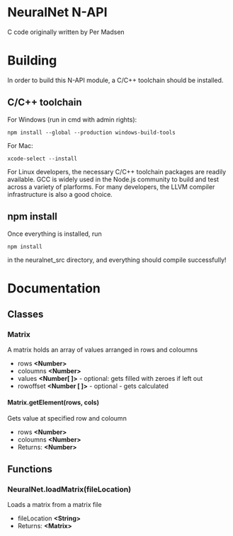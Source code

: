 # NeuralNet N-API

C code originally written by Per Madsen

# Building
In order to build this N-API module, a C/C++ toolchain should be installed.

## C/C++ toolchain
For Windows (run in cmd with admin rights):

    npm install --global --production windows-build-tools
For Mac:

    xcode-select --install
For Linux developers, the necessary C/C++ toolchain packages are readily available. GCC is widely used in the Node.js community to build and test across a variety of plarforms. For many developers, the LLVM compiler infrastructure is also a good choice.

## npm install
Once everything is installed, run

    npm install
in the neuralnet_src directory, and everything should compile successfully!

# Documentation

## Classes

### Matrix
A matrix holds an array of values arranged in rows and coloumns

* rows **\<Number\>**
* coloumns **\<Number\>**
* values **\<Number[ ]\>** - optional: gets filled with zeroes if left out
* rowoffset **\<Number [ ]\>** - optional - gets calculated 

#### Matrix.getElement(rows, cols)
Gets value at specified row and coloumn
* rows **\<Number\>**
* coloumns **\<Number\>**
* Returns: **\<Number\>**

## Functions

### NeuralNet.loadMatrix(fileLocation)
Loads a matrix from a matrix file
* fileLocation **\<String\>**
* Returns: **\<Matrix\>**